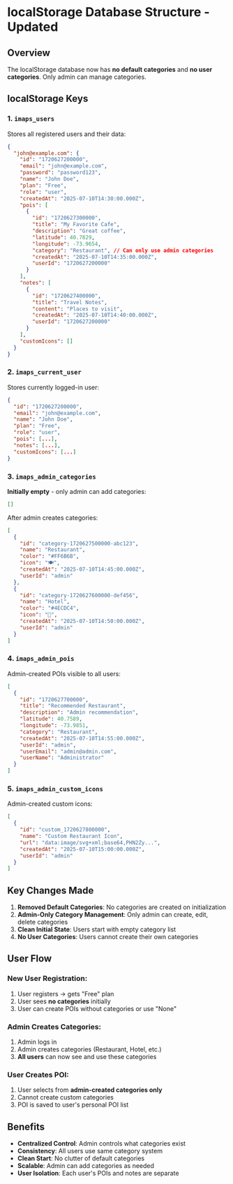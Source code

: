 # localStorage Database Structure - Updated

## Overview
The localStorage database now has **no default categories** and **no user categories**. Only admin can manage categories.

## localStorage Keys

### 1. `imaps_users`
Stores all registered users and their data:
```json
{
  "john@example.com": {
    "id": "1720627200000",
    "email": "john@example.com", 
    "password": "password123",
    "name": "John Doe",
    "plan": "Free",
    "role": "user",
    "createdAt": "2025-07-10T14:30:00.000Z",
    "pois": [
      {
        "id": "1720627300000",
        "title": "My Favorite Cafe",
        "description": "Great coffee",
        "latitude": 40.7829,
        "longitude": -73.9654,
        "category": "Restaurant", // Can only use admin categories
        "createdAt": "2025-07-10T14:35:00.000Z",
        "userId": "1720627200000"
      }
    ],
    "notes": [
      {
        "id": "1720627400000", 
        "title": "Travel Notes",
        "content": "Places to visit",
        "createdAt": "2025-07-10T14:40:00.000Z",
        "userId": "1720627200000"
      }
    ],
    "customIcons": []
  }
}
```

### 2. `imaps_current_user`
Stores currently logged-in user:
```json
{
  "id": "1720627200000",
  "email": "john@example.com",
  "name": "John Doe", 
  "plan": "Free",
  "role": "user",
  "pois": [...],
  "notes": [...],
  "customIcons": [...]
}
```

### 3. `imaps_admin_categories` 
**Initially empty** - only admin can add categories:
```json
[]
```

After admin creates categories:
```json
[
  {
    "id": "category-1720627500000-abc123",
    "name": "Restaurant",
    "color": "#FF6B6B", 
    "icon": "🍽️",
    "createdAt": "2025-07-10T14:45:00.000Z",
    "userId": "admin"
  },
  {
    "id": "category-1720627600000-def456", 
    "name": "Hotel",
    "color": "#4ECDC4",
    "icon": "🏨", 
    "createdAt": "2025-07-10T14:50:00.000Z",
    "userId": "admin"
  }
]
```

### 4. `imaps_admin_pois`
Admin-created POIs visible to all users:
```json
[
  {
    "id": "1720627700000",
    "title": "Recommended Restaurant", 
    "description": "Admin recommendation",
    "latitude": 40.7589,
    "longitude": -73.9851,
    "category": "Restaurant",
    "createdAt": "2025-07-10T14:55:00.000Z",
    "userId": "admin",
    "userEmail": "admin@admin.com",
    "userName": "Administrator"
  }
]
```

### 5. `imaps_admin_custom_icons`
Admin-created custom icons:
```json
[
  {
    "id": "custom_1720627800000",
    "name": "Custom Restaurant Icon",
    "url": "data:image/svg+xml;base64,PHN2Zy...",
    "createdAt": "2025-07-10T15:00:00.000Z", 
    "userId": "admin"
  }
]
```

## Key Changes Made

1. **Removed Default Categories**: No categories are created on initialization
2. **Admin-Only Category Management**: Only admin can create, edit, delete categories
3. **Clean Initial State**: Users start with empty category list
4. **No User Categories**: Users cannot create their own categories

## User Flow

### New User Registration:
1. User registers → gets "Free" plan
2. User sees **no categories** initially  
3. User can create POIs without categories or use "None"

### Admin Creates Categories:
1. Admin logs in
2. Admin creates categories (Restaurant, Hotel, etc.)
3. **All users** can now see and use these categories

### User Creates POI:
1. User selects from **admin-created categories only**
2. Cannot create custom categories
3. POI is saved to user's personal POI list

## Benefits

- **Centralized Control**: Admin controls what categories exist
- **Consistency**: All users use same category system
- **Clean Start**: No clutter of default categories
- **Scalable**: Admin can add categories as needed
- **User Isolation**: Each user's POIs and notes are separate
